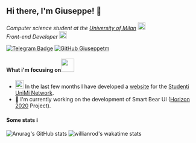 <h2> Hi there, I'm Giuseppe! 👋</h2>
<p><em>
Computer science student at the <a href="https://www.unimi.it/">University of Milan</a> <img src="https://media.tenor.com/images/53c12fa1c7796563263bb5e4a34b1dfc/tenor.gif" width="20">
</br>
Front-end Developer <img src="https://media.tenor.com/images/70c1f64b4213e37de8048f87f64e16a9/tenor.gif" width="20" style="margin-bottom: -3px">
</em></p>

[![Telegram Badge](https://img.shields.io/badge/-@giuseppetm-2CA5E0?style=flat-square&labelColor=2CA5E0&logo=telegram&logoColor=white&link=https://t.me/giuseppetm)](https://t.me/giuseppetm)
[![GitHub Giuseppetm](https://img.shields.io/github/followers/giuseppetm?label=follow&style=social)](https://github.com/Giuseppetm)
#### What i'm focusing on <img src="https://media.tenor.com/images/20be3abd731fe52f8b74480e6b404053/tenor.gif" width="35" style="margin-bottom: -3px; margin-left:-3px">
- <img src="https://media.tenor.com/images/5d582dac1e29406f340fb3b35dd7ba13/tenor.gif" width="22"> In the last few months I have developed a [website](https://studentiunimi.it/) for the [Studenti UniMi Network](https://github.com/StudentiUnimi).
- 🐻 I'm currently working on the development of Smart Bear UI ([Horizon 2020](https://ec.europa.eu/programmes/horizon2020/) Project).

#### Some stats ℹ️

![Anurag's GitHub stats](https://github-readme-stats.vercel.app/api?username=giuseppetm&show_icons=true&theme=blueberry)
![willianrod's wakatime stats](https://github-readme-stats.vercel.app/api/wakatime?username=Giuseppetm&theme=blueberry&layout=compact)
<!--![Top Langs](https://github-readme-stats.vercel.app/api/top-langs/?username=giuseppetm&layout=compact&langs_count=10)-->
